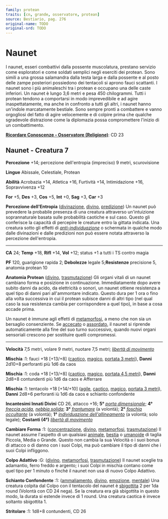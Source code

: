 ```yaml
---
family: protean
traits: [cn, grande, osservatore, protean]
source: Bestiario, pag. 276
original-name: TODO
original-srd: TODO
---
```


# Naunet

I naunet, esseri combattivi dalla possente muscolatura, prestano servizio come
esploratori e come soldati semplici negli eserciti dei protean. Sono simili a
una grossa salamandra dalla testa larga e dalla possente e al posto delle zampe
posteriori possiedono dei tentacoli si aprono fauci scattanti. I naunet sono i
più animaleschi tra i protean e occupano una delle caste inferiori. Un naunet è
lungo 3,6 metri e pesa 450 chilogrammi. Tutti i protean tendono a comportarsi in
modo imprevedibile e ad agire inaspettatamente, ma anche in confronto a tutti
gli altri, i naunet hanno un'indole marcatamente bestiale. Sono sempre pronti a
combattere e vanno orgogliosi del fatto di agire velocemente e di colpire prima
che qualche sgradevole distrazione come la diplomazia possa compromettere
l'inizio di un combattimento.

**[Ricordare Conoscenze - Osservatore (Religione)](/azioni/abilita/ricordare-conoscenze)**:
CD 23

## Naunet - Creatura 7

**Percezione** +14; percezione dell'entropia (impreciso) 9 metri, scurovisione

**Lingue** Abissale, Celestiale, Protean

**Abilità** Acrobazia +14, Atletica +16, Furtività +14, Intimidazione +16,
Sopravvivenza +12

**For** +5, **Des** +3, **Cos** +5, **Int** +0, **Sag** +3, **Car** +3

**Percezione dell'Entropia** ([divinazione](/tratti/divinazione),
[divino](/tratti/divino), [predizione](/tratti/predizione)) Un naunet può
prevedere la probabile presenza di una creatura attraverso un'intuizione
soprannaturale basata sulle probabilità caotiche e sul caso. Questo gli
conferisce la capacità di percepire le creature entro la gittata indicata. Una
creatura sotto gli effetti di
_[anti-individuazione](/incantesimi/anti-individuazione)_ o schermata in qualche
modo dalle divinazioni e dalle predizioni non può essere notata attraverso la
percezione dell'entropia.

---

**CA** 24; **Temp** +18, **Rifl** +14, **Vol** +12; status +1 a tutti i TS
contro magia

**PF** 120, guarigione rapida 2; **Debolezze** legale 5;**Resistenze**
precisione 5, anatomia protean 10

**Anatomia Protean** ([divino](/tratti/divino),
[trasmutazione](/tratti/trasmutazione)) Gli organi vitali di un naunet cambiano
forma e posizione in continuazione. Immediatamente dopo avere subito danni da
acido, da elettricità o sonori, un naunet ottiene resistenza a quel tipo di
danni pari all'ammontare indicato. Questo dura per 1 ora o fino alla volta
successiva in cui il protean subisce danni di altri tipo (nel qual caso la sua
resistenza cambia per corrispondere a quel tipo), in base a cosa accade prima.

Un naunet è immune agli effetti di [metamorfosi](/tratti/metamorfosi), a meno
che non sia un bersaglio consenziente. Se [accecato](/condizioni/accecato) o
[assordato](/condizioni/assordato), il naunet si riprende automaticamente alla
fine del suo turno successivo, quando nuovi organi sensoriali crescono per
sostituire quelli compromessi.

---

**Velocità** 7,5 metri, volare 9 metri, nuotare 7,5 metri;
_[libertà di movimento](/incantesimi/liberta-di-movimento)_

**Mischia** :1: fauci +18 \[+13/+8] ([caotico](/tratti/caotico),
[magico](/tratti/magico), [portata 3 metri](/tratti/portata)), **Danni** 2d10+8
perforanti più 1d6 da caos

**Mischia** :1: coda +18 \[+13/+8] ([caotico](/tratti/caotico),
[magico](/tratti/magico), [portata 4,5 metri](/tratti/portata)), **Danni** 2d8+8
contundenti più 1d6 da caos e Afferrare

**Mischia** :1: tentacolo +18 \[+14/+10] ([agile](/tratti/agile),
[caotico](/tratti/caotico), [magico](/tratti/magico),
[portata 3 metri](/tratti/portata)), **Danni** 2d8+6 perforanti iù 1d6 da caos e
schianto confondente

**Incantesimi Innati Divini** CD 26, attacco +16; **5°**
_[porta dimensionale](/incantesimi/porta-dimensionale)_; **4°**
_[freccia acida](/incantesimi/freccia-acida),
[nebbia solida](/incantesimi/nebbia-solida)_; **3°**
_[frantumare](/incantesimi/frantumare)_ (a volontà); **2°**
_[foschia occultante](/incantesimi/foschia-occultante)_ (a volontà); **1°**
_[individuazione dell'allineamento](/incantesimi/individuazione-del-magico)_ (a
volontà; solo legale); **Costanti (4°)**
_[libertà di movimento](/incantesimi/liberta-di-movimento)_

**Cambiare Forma** :1: ([concentrazione](/tratti/concentrazione),
[divino](/tratti/divino), [metamorfosi](/tratti/metamorfosi),
[trasmutazione](/tratti/trasmutazione)) Il naunet assume l'aspetto di un
qualsiasi [animale](/tratti/animale), [bestia](/tratti/bestia) o
[umanoide](/tratti/umanoide) di taglia Piccola, Media o Grande. Questo non
cambia la sua Velocità o i suoi bonus di attacco o di danno con i suoi Colpi, ma
può cambiare il tipo di danni che i suoi Colpi infliggono.

**Colpo Adattivo** :G: ([divino](/tratti/divino),
[metamorfosi](/tratti/metamorfosi), [trasmutazione](/tratti/trasmutazione)) Il
naunet sceglie tra adamantio, ferro freddo e argento; i suoi Colpi in mischia
contano come quel tipo per 1 minuto o finché il naunet non usa di nuovo Colpo
Adattivo.

**Schianto Confondente** :1: ([ammaliamento](/tratti/ammaliamento),
[divino](/tratti/divino), [emozione](/tratti/emozione),
[mentale](/tratti/mentale)) Una creatura colpita dal Colpo con il tentacolo del
naunet è [sbigottita](/condizioni/sbigottito) 2 per 1da round (Volontà con CD 24
nega). Se la creatura era già sbigottita in questo modo, la durata si estende
invece di 1 round. Una creatura caotica è invece soltanto sbigottita 1.

**Stritolare** :1: 1d8+8 contundenti, CD 26
